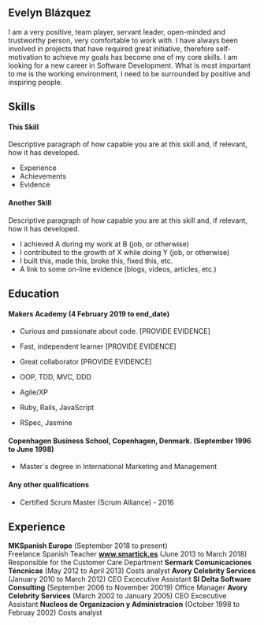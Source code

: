 ## Evelyn Blázquez

I am a very positive, team player, servant leader, open-minded and trustworthy person, very comfortable to work with. I have always been involved in projects that have required great initiative, therefore self-motivation to achieve my goals has become one of my core skills. I am looking for a new career in Software Development. What is most important to me is the working environment, I need to be surrounded by positive and inspiring people.


## Skills

#### This Skill

Descriptive paragraph of how capable you are at this skill and, if relevant, how it has developed.

- Experience
- Achievements
- Evidence

#### Another Skill

Descriptive paragraph of how capable you are at this skill and, if relevant, how it has developed.

- I achieved A during my work at B (job, or otherwise)
- I contributed to the growth of X while doing Y (job, or otherwise)
- I built this, made this, broke this, fixed this, etc.
- A link to some on-line evidence (blogs, videos, articles, etc.)

## Education

#### Makers Academy (4 February 2019 to end_date)

- Curious and passionate about code. [PROVIDE EVIDENCE]
- Fast, independent learner [PROVIDE EVIDENCE]
- Great collaborator [PROVIDE EVIDENCE]

- OOP, TDD, MVC, DDD
- Agile/XP
- Ruby, Rails, JavaScript
- RSpec, Jasmine

#### Copenhagen Business School, Copenhagen, Denmark. (September 1996 to June 1998)

- Master´s degree in International Marketing and Management

#### Any other qualifications

- Certified Scrum Master (Scrum Alliance) - 2016

## Experience

**MKSpanish Europe** (September 2018 to present)    
Freelance Spanish Teacher 
**www.smartick.es** (June 2013 to March 2018)   
Responsible for the Customer Care Department
**Sermark Comunicaciones Téncnicas** (May 2012 to April 2013)
Costs analyst
**Avory Celebrity Services** (January 2010 to March 2012)
CEO Excecutive Assistant
**SI Delta Software Consulting** (September 2006 to November 20019)
Office Manager
**Avory Celebrity Services** (March 2002 to January 2005)
CEO Excecutive Assistant
**Nucleos de Organizacion y Administracion** (October 1998 to Februay 2002)
Costs analyst
